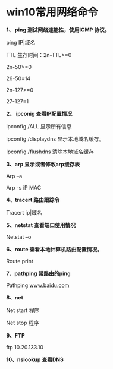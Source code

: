 # win10常用网络命令

**1、 ping 测试网络连能性，使用ICMP 协议。**

ping IP|域名

TTL 生存时间：2n-TTL>=0

2n-50>=0

26-50=14

2n-127>=0

27-127=1

**2、 ipconig 查看IP配置情况**

ipconfig /ALL 显示所有信息

ipconfig /displaydns  显示本地域名缓存。

Ipconfig /flushdns  清除本地域名缓存

**3、arp 显示或者修改arp缓存表**

Arp –a

Arp -s iP  MAC

**4、tracert 路由跟踪令**

Tracert ip|域名

**5、netstat  查看端口使用情况**

 Netstat –o 

**6、route  查看本地计算机路由配置情况。**

  Route print

**7、pathping 带路由的ping**

 Pathping  www.baidu.com

**8、net**

  Net start 程序

  Net stop 程序

**9、FTP**

 ftp 10.20.133.10

**10、nslookup 查看DNS**